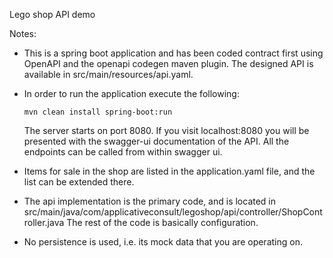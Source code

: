 Lego shop API demo

Notes:
* This is a spring boot application and has been coded contract first using OpenAPI and the openapi codegen maven plugin. The designed API is available in src/main/resources/api.yaml.


* In order to run the application execute the following:

    ```mvn clean install spring-boot:run```

    The server starts on port 8080. If you visit localhost:8080 you will be presented with the swagger-ui documentation of the API. All the endpoints can be called from within swagger ui.


* Items for sale in the shop are listed in the application.yaml file, and the list can be extended there. 


* The api implementation is the primary code, and is located in src/main/java/com/applicativeconsult/legoshop/api/controller/ShopController.java
The rest of the code is basically configuration.
  

* No persistence is used, i.e. its mock data that you are operating on.
